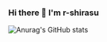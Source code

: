 ### Hi there 👋 I'm r-shirasu

![Anurag's GitHub stats](https://github-readme-stats.vercel.app/api?username=anuraghazra&count_private=true)

<!--
**r-shirasu/r-shirasu** is a ✨ _special_ ✨ repository because its `README.md` (this file) appears on your GitHub profile.

Here are some ideas to get you started:

- 🔭 I’m currently working on ...
- 🌱 I’m currently learning ...
- 👯 I’m looking to collaborate on ...
- 🤔 I’m looking for help with ...
- 💬 Ask me about ...
- 📫 How to reach me: ...
- 😄 Pronouns: ...
- ⚡ Fun fact: ...
-->
